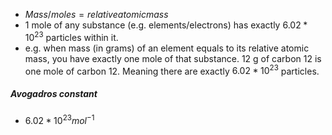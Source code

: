 
- $Mass/moles = relative atomic mass$
- 1 mole of any substance (e.g. elements/electrons) has exactly $6.02 * 10^{23}$ particles within it.
- e.g. when mass (in grams) of an element equals to its relative atomic mass, you have exactly one mole of that substance. 12 g of carbon 12 is one mole of carbon 12. Meaning there are exactly $6.02 * 10^{23}$ particles.

##### Avogadros constant
- $6.02 * 10^{23} mol^{-1}$
